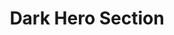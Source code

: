 ---
title: Dark Hero Section
category: Marketing
paid: false
isActive: true
ltr: {"vue":{"vueTail":[{"label":"App.vue","code":"<template>\n  <div class=\"bg-gray-900\">\n    <header>\n      <nav class=\"items-center pt-5 px-4 mx-auto max-w-screen-xl sm:px-8 sm:flex sm:space-x-6\">\n        <a href=\"javascript:void(0)\">\n          <img src=\"https://www.floatui.com/images/logo.svg\" width=\"120\" height=\"50\" alt=\"Float UI logo\" />\n        </a>\n        <ul class=\"py-4 flex-1 items-center flex space-x-3 sm:space-x-6 sm:justify-end\">\n          <li v-for=\"link in navigation\" :key=\"link.id\" class=\"text-gray-200\">\n            <a :href=\"link.router\">\n              {{ link.title }}\n            </a>\n          </li>\n          <li>\n            <a href=\"javascript:void(0)\" class=\"flex items-center text-gray-200\">\n              Log In\n              <svg xmlns=\"http://www.w3.org/2000/svg\" class=\"h-5 w-5 ml-2\" viewBox=\"0 0 20 20\" fill=\"currentColor\">\n                <path fillRule=\"evenodd\"\n                  d=\"M3 3a1 1 0 011 1v12a1 1 0 11-2 0V4a1 1 0 011-1zm7.707 3.293a1 1 0 010 1.414L9.414 9H17a1 1 0 110 2H9.414l1.293 1.293a1 1 0 01-1.414 1.414l-3-3a1 1 0 010-1.414l3-3a1 1 0 011.414 0z\"\n                  clipRule=\"evenodd\" />\n              </svg>\n            </a>\n          </li>\n        </ul>\n      </nav>\n    </header>\n    <section class=\"mt-24 mx-auto max-w-screen-xl pb-12 px-4 items-center lg:flex md:px-8\">\n      <div class=\"space-y-4 flex-1 sm:text-center lg:text-left\">\n        <h1 class=\"text-white font-bold text-4xl xl:text-5xl\">\n          One page Template for\n          <span class=\"text-indigo-400\"> Digital agency</span>\n        </h1>\n        <p class=\"text-gray-300 max-w-xl leading-relaxed sm:mx-auto lg:ml-0\">\n          It is a long established fact that a reader will be distracted by the readable content of a page when looking\n          at its layout. The point of using Lorem Ipsum\n        </p>\n        <div class=\"pt-10 items-center justify-center space-y-3 sm:space-x-6 sm:space-y-0 sm:flex lg:justify-start\">\n          <a href=\"javascript:void(0)\"\n            class=\"px-7 py-3 w-full bg-white text-gray-800 text-center rounded-md shadow-md block sm:w-auto\">\n            Get started\n          </a>\n          <a href=\"javascript:void(0)\"\n            class=\"px-7 py-3 w-full bg-gray-700 text-gray-200 text-center rounded-md block sm:w-auto\">\n            Try it out\n          </a>\n        </div>\n      </div>\n      <div class=\"flex-1 text-center mt-7 lg:mt-0 lg:ml-3\">\n        <img src=\"https://i.postimg.cc/HxHyt53c/undraw-heatmap-uyye.png\"\n          class=\"w-full mx-auto sm:w-10/12  lg:w-full\" />\n      </div>\n    </section>\n  </div>\n</template>\n\n<script>\nexport default {\n  data: function () {\n    return {\n      navigation: [\n        { title: \"Customers\", router: \"/Customers\" },\n        { title: \"Careers\", router: \"/Careers\" },\n      ]\n    }\n  }\n}\n</script>"}],"vueCss":[{"code":"<template>\n  <div className=\"hero-dark-container\">\n    <header className=\"hero-dark-header\">\n      <nav className=\"hero-nav\">\n        <a href=\"javascript:void(0)\">\n          <img src=\"https://www.floatui.com/images/logo.svg\" width=\"120\" height=\"50\" alt=\"Float UI logo\" />\n        </a>\n        <ul className=\"nav-items\">\n          <li v-for=\"link in navigation\" :key=\"link.id\" class=\"text-gray-200\">\n            <a :href=\"link.router\">\n              {{ link.title }}\n            </a>\n          </li>\n          <li>\n            <a href=\"javascript:void(0)\" className=\"last-item\">\n              Log In\n              <svg xmlns=\"http://www.w3.org/2000/svg\" viewBox=\"0 0 20 20\" fill=\"currentColor\">\n                <path fillRule=\"evenodd\"\n                  d=\"M3 3a1 1 0 011 1v12a1 1 0 11-2 0V4a1 1 0 011-1zm7.707 3.293a1 1 0 010 1.414L9.414 9H17a1 1 0 110 2H9.414l1.293 1.293a1 1 0 01-1.414 1.414l-3-3a1 1 0 010-1.414l3-3a1 1 0 011.414 0z\"\n                  clipRule=\"evenodd\" />\n              </svg>\n            </a>\n          </li>\n        </ul>\n      </nav>\n    </header>\n    <section className=\"hero-dark\">\n      <div className=\"hero-details\">\n        <h1>\n          One page Template for\n          <span> Digital agency</span>\n        </h1>\n        <p>\n          It is a long established fact that a reader will be distracted by the readable content of a page when looking\n          at its layout. The point of using Lorem Ipsum\n        </p>\n        <div className=\"hero-btns\">\n          <a href=\"javascript:void(0)\" className=\"btn-primary\">\n            Get started\n          </a>\n          <a href=\"javascript:void(0)\" className=\"btn-secondary\">\n            Try it out\n          </a>\n        </div>\n      </div>\n      <div className=\"hero-img\">\n        <img src=\"https://i.postimg.cc/HxHyt53c/undraw-heatmap-uyye.png\" />\n      </div>\n    </section>\n  </div>\n</template>\n\n<script>\nexport default {\n  data: function () {\n    return {\n      navigation: [\n        { title: \"Customers\", router: \"/Customers\" },\n        { title: \"Careers\", router: \"/Careers\" },\n      ]\n    }\n  }\n}\n</script>","label":"App.vue"},{"code":".hero-dark-container {\n  background-color: #111827;\n}\n\n.hero-dark-container .hero-dark-header .hero-nav {\n  align-items: center;\n  padding: 1.25rem 1rem 0 1rem;\n  margin-left: auto;\n  margin-right: auto;\n  max-width: 1280px;\n}\n\n@media (min-width: 640px) {\n  .hero-dark-container .hero-dark-header .hero-nav {\n    display: flex;\n    padding-left: 2rem;\n    padding-right: 2rem;\n  }\n}\n\n.hero-dark-container .hero-dark-header .hero-nav .nav-items {\n  flex: 1;\n  display: flex;\n  padding: 1rem 0 1rem 0;\n  align-items: center;\n  color: #e5e7eb;\n}\n\n.hero-dark-container .hero-dark-header .hero-nav .nav-items>*+* {\n  margin-left: 0.75rem;\n}\n\n@media (min-width: 640px) {\n  .hero-dark-container .hero-dark-header .hero-nav .nav-items {\n    justify-content: flex-end;\n  }\n\n  .hero-dark-container .hero-dark-header .hero-nav .nav-items>*+* {\n    margin-left: 1.5rem;\n  }\n}\n\n.hero-dark-container .hero-dark-header .hero-nav .nav-items .last-item {\n  display: flex;\n  align-items: center;\n}\n\n.hero-dark-container .hero-dark-header .hero-nav .nav-items .last-item svg {\n  width: 1.25rem;\n  height: 1.25rem;\n  margin-left: 0.5rem;\n}\n\n.hero-dark-container .hero-dark {\n  margin: 6rem auto;\n  max-width: 1280px;\n  padding: 0 1rem 3rem 1rem;\n  align-items: center;\n}\n\n@media (min-width: 1024px) {\n  .hero-dark-container .hero-dark {\n    display: flex;\n  }\n}\n\n@media (min-width: 768px) {\n  .hero-dark-container .hero-dark {\n    padding-left: 2rem;\n    padding-right: 2rem;\n  }\n}\n\n.hero-dark-container .hero-dark .hero-details {\n  flex: 1;\n}\n\n.hero-dark-container .hero-dark .hero-details>*+* {\n  margin-top: 1rem;\n}\n\n.hero-dark-container .hero-dark .hero-details h1 {\n  color: #FFF;\n  font-weight: 700;\n  font-size: 2.25rem;\n  line-height: 2.5rem;\n}\n\n.hero-dark-container .hero-dark .hero-details h1 span {\n  color: #818cf8;\n}\n\n@media (min-width: 1280px) {\n  .hero-dark-container .hero-dark .hero-details h1 {\n    font-size: 3rem;\n    line-height: 1;\n  }\n}\n\n.hero-dark-container .hero-dark .hero-details p {\n  color: #d1d5db;\n  max-width: 36rem;\n  line-height: 1.625;\n}\n\n@media (min-width: 640px) {\n  .hero-dark-container .hero-dark .hero-details p {\n    margin-left: auto;\n    margin-right: auto;\n  }\n}\n\n@media (min-width: 1024px) {\n  .hero-dark-container .hero-dark .hero-details p {\n    margin-left: 0;\n  }\n}\n\n@media (min-width: 640px) {\n  .hero-dark-container .hero-dark .hero-details {\n    text-align: center;\n  }\n}\n\n@media (min-width: 1024px) {\n  .hero-dark-container .hero-dark .hero-details {\n    text-align: left;\n  }\n}\n\n.hero-dark-container .hero-dark .hero-btns {\n  padding-top: 2.5rem;\n  align-items: center;\n  justify-content: center;\n}\n\n.hero-dark-container .hero-dark .hero-btns>*+* {\n  margin-top: 0.75rem;\n}\n\n@media (min-width: 640px) {\n  .hero-dark-container .hero-dark .hero-btns {\n    display: flex;\n  }\n\n  .hero-dark-container .hero-dark .hero-btns>*+* {\n    margin-left: 1.5rem;\n  }\n\n  .hero-dark-container .hero-dark .hero-btns>*+* {\n    margin-top: 0px;\n  }\n}\n\n@media (min-width: 1024px) {\n  .hero-dark-container .hero-dark .hero-btns {\n    justify-content: flex-start;\n  }\n}\n\n.hero-dark-container .hero-dark .hero-btns .btn-primary,\n.hero-dark-container .hero-dark .hero-btns .btn-secondary {\n  padding: 0.75rem 1.75rem 0.75rem 1.75rem;\n  width: 100%;\n  text-align: center;\n  border-radius: 0.375rem;\n  display: block;\n}\n\n.hero-dark-container .hero-dark .hero-btns .btn-primary {\n  background-color: #FFF;\n  color: #1f2937;\n  box-shadow: 0 4px 6px -1px #0000001a, 0 2px 4px -2px #0000001a;\n}\n\n.hero-dark-container .hero-dark .hero-btns .btn-secondary {\n  background-color: #374151;\n  color: #e5e7eb;\n}\n\n@media (min-width: 640px) {\n\n  .hero-dark-container .hero-dark .hero-btns .btn-primary,\n  .hero-dark-container .hero-dark .hero-btns .btn-secondary {\n    width: auto;\n  }\n}\n\n.hero-dark-container .hero-dark .hero-img {\n  flex: 1;\n  margin-top: 1.75rem;\n}\n\n@media (min-width: 1024px) {\n  .hero-dark-container .hero-dark .hero-img {\n    margin-top: 0;\n    margin-left: 0.75rem;\n  }\n}\n\n.hero-dark-container .hero-dark .hero-img img {\n  width: 100%;\n  margin-left: auto;\n  margin-right: auto;\n}\n\n@media (min-width: 640px) {\n  .hero-dark-container .hero-dark .hero-img img {\n    width: 83.333333%;\n  }\n}\n\n@media (min-width: 1024px) {\n  .hero-dark-container .hero-dark .hero-img img {\n    width: 100%;\n  }\n}","label":"style.css"}]},"react":{"jsxTail":[{"label":"App.jsx","code":"export default () => {\n\n  // Replace javascript:void(0) path with your path\n  const navigation = [\n      { title: \"Customers\", path: \"javascript:void(0)\" },\n      { title: \"Careers\", path: \"javascript:void(0)\" },\n  ]\n  \n    return (\n        <div className=\"bg-gray-900\">\n            <header>\n                <nav className=\"items-center pt-5 px-4 mx-auto max-w-screen-xl sm:px-8 sm:flex sm:space-x-6\">\n                    <a href=\"javascript:void(0)\">\n                        <img\n                            src=\"https://www.floatui.com/images/logo.svg\" \n                            width={120} \n                            height={50}\n                            alt=\"Float UI logo\"\n                        />\n                    </a>\n                    <ul className=\"py-4 flex-1 items-center flex space-x-3 sm:space-x-6 sm:justify-end\">\n                        {\n                            navigation.map((item, idx) => (\n                                <li className=\"text-gray-200\" key={idx}>\n                                    <a href={item.path}>{item.title}</a>\n                                </li>\n                            ))\n                        }\n                        <li>\n                            <a href=\"javascript:void(0)\" className=\"flex items-center text-gray-200\">\n                                Log In\n                                <svg xmlns=\"http://www.w3.org/2000/svg\" className=\"h-5 w-5 ml-2\" viewBox=\"0 0 20 20\" fill=\"currentColor\">\n                                    <path fillRule=\"evenodd\" d=\"M3 3a1 1 0 011 1v12a1 1 0 11-2 0V4a1 1 0 011-1zm7.707 3.293a1 1 0 010 1.414L9.414 9H17a1 1 0 110 2H9.414l1.293 1.293a1 1 0 01-1.414 1.414l-3-3a1 1 0 010-1.414l3-3a1 1 0 011.414 0z\" clipRule=\"evenodd\" />\n                                </svg>\n                            </a>\n                        </li>\n                    </ul>\n                </nav>\n            </header>\n            <section className=\"mt-24 mx-auto max-w-screen-xl pb-12 px-4 items-center lg:flex md:px-8\">\n                <div className=\"space-y-4 flex-1 sm:text-center lg:text-left\">\n                    <h1 className=\"text-white font-bold text-4xl xl:text-5xl\">\n                        One page Template for\n                         <span className=\"text-indigo-400\"> Digital agency</span>\n                    </h1>\n                    <p className=\"text-gray-300 max-w-xl leading-relaxed sm:mx-auto lg:ml-0\">\n                        It is a long established fact that a reader will be distracted by the readable content of a page when looking at its layout. The point of using Lorem Ipsum\n                    </p>\n                    <div className=\"pt-10 items-center justify-center space-y-3 sm:space-x-6 sm:space-y-0 sm:flex lg:justify-start\">\n                        <a href=\"javascript:void(0)\" className=\"px-7 py-3 w-full bg-white text-gray-800 text-center rounded-md shadow-md block sm:w-auto\">\n                            Get started\n                        </a>\n                        <a href=\"javascript:void(0)\" className=\"px-7 py-3 w-full bg-gray-700 text-gray-200 text-center rounded-md block sm:w-auto\">\n                            Try it out\n                        </a>\n                    </div>\n                </div>\n                <div className=\"flex-1 text-center mt-7 lg:mt-0 lg:ml-3\">\n                    <img src=\"https://i.postimg.cc/HxHyt53c/undraw-heatmap-uyye.png\" className=\"w-full mx-auto sm:w-10/12  lg:w-full\" />\n                </div>\n            </section>\n        </div>\n    )\n}\n"}],"jsxCss":[{"code":"export default () => {\n\n  // Replace javascript:void(0) path with your path\n  const navigation = [\n      { title: \"Customers\", path: \"javascript:void(0)\" },\n      { title: \"Careers\", path: \"javascript:void(0)\" },\n  ]\n  \n    return (\n        <div className=\"hero-dark-container\">\n            <header className=\"hero-dark-header\">\n                <nav className=\"hero-nav\">\n                    <a href=\"javascript:void(0)\">\n                        <img\n                            src=\"https://www.floatui.com/images/logo.svg\" \n                            width={120} \n                            height={50}\n                            alt=\"Float UI logo\"\n                        />\n                    </a>\n                    <ul className=\"nav-items\">\n                        {\n                            navigation.map((item, idx) => (\n                                <li key={idx}>\n                                    <a href={item.path}>{item.title}</a>\n                                </li>\n                            ))\n                        }\n                        <li>\n                            <a href=\"javascript:void(0)\" className=\"last-item\">\n                                Log In\n                                <svg xmlns=\"http://www.w3.org/2000/svg\" viewBox=\"0 0 20 20\" fill=\"currentColor\">\n                                    <path fillRule=\"evenodd\" d=\"M3 3a1 1 0 011 1v12a1 1 0 11-2 0V4a1 1 0 011-1zm7.707 3.293a1 1 0 010 1.414L9.414 9H17a1 1 0 110 2H9.414l1.293 1.293a1 1 0 01-1.414 1.414l-3-3a1 1 0 010-1.414l3-3a1 1 0 011.414 0z\" clipRule=\"evenodd\" />\n                                </svg>\n                            </a>\n                        </li>\n                    </ul>\n                </nav>\n            </header>\n            <section className=\"hero-dark\">\n                <div className=\"hero-details\">\n                    <h1>\n                        One page Template for\n                         <span> Digital agency</span>\n                    </h1>\n                    <p>\n                        It is a long established fact that a reader will be distracted by the readable content of a page when looking at its layout. The point of using Lorem Ipsum\n                    </p>\n                    <div className=\"hero-btns\">\n                        <a href=\"javascript:void(0)\" className=\"btn-primary\">\n                            Get started\n                        </a>\n                        <a href=\"javascript:void(0)\" className=\"btn-secondary\">\n                            Try it out\n                        </a>\n                    </div>\n                </div>\n                <div className=\"hero-img\">\n                    <img src=\"https://i.postimg.cc/HxHyt53c/undraw-heatmap-uyye.png\" />\n                </div>\n            </section>\n        </div>\n    )\n}\n","label":"App.jsx"},{"code":".hero-dark-container {\n  background-color: #111827;\n}\n.hero-dark-container .hero-dark-header .hero-nav {\n  align-items: center;\n  padding: 1.25rem 1rem 0 1rem;\n  margin-left: auto;\n  margin-right: auto;\n  max-width: 1280px;\n}\n@media (min-width: 640px) {\n  .hero-dark-container .hero-dark-header .hero-nav {\n    display: flex;\n    padding-left: 2rem;\n    padding-right: 2rem;\n  }\n}\n.hero-dark-container .hero-dark-header .hero-nav .nav-items {\n  flex: 1;\n  display: flex;\n  padding: 1rem 0 1rem 0;\n  align-items: center;\n  color: #e5e7eb;\n}\n.hero-dark-container .hero-dark-header .hero-nav .nav-items > * + * {\n  margin-left: 0.75rem;\n}\n@media (min-width: 640px) {\n  .hero-dark-container .hero-dark-header .hero-nav .nav-items {\n    justify-content: flex-end;\n  }\n  .hero-dark-container .hero-dark-header .hero-nav .nav-items > * + * {\n    margin-left: 1.5rem;\n  }\n}\n.hero-dark-container .hero-dark-header .hero-nav .nav-items .last-item {\n  display: flex;\n  align-items: center;\n}\n.hero-dark-container .hero-dark-header .hero-nav .nav-items .last-item svg {\n  width: 1.25rem;\n  height: 1.25rem;\n  margin-left: 0.5rem;\n}\n.hero-dark-container .hero-dark {\n  margin: 6rem auto;\n  max-width: 1280px;\n  padding: 0 1rem 3rem 1rem;\n  align-items: center;\n}\n@media (min-width: 1024px) {\n  .hero-dark-container .hero-dark {\n    display: flex;\n  }\n}\n@media (min-width: 768px) {\n  .hero-dark-container .hero-dark {\n    padding-left: 2rem;\n    padding-right: 2rem;\n  }\n}\n.hero-dark-container .hero-dark .hero-details {\n  flex: 1;\n}\n.hero-dark-container .hero-dark .hero-details > * + * {\n  margin-top: 1rem;\n}\n.hero-dark-container .hero-dark .hero-details h1 {\n  color: #FFF;\n  font-weight: 700;\n  font-size: 2.25rem;\n  line-height: 2.5rem;\n}\n.hero-dark-container .hero-dark .hero-details h1 span {\n  color: #818cf8;\n}\n@media (min-width: 1280px) {\n  .hero-dark-container .hero-dark .hero-details h1 {\n    font-size: 3rem;\n    line-height: 1;\n  }\n}\n.hero-dark-container .hero-dark .hero-details p {\n  color: #d1d5db;\n  max-width: 36rem;\n  line-height: 1.625;\n}\n@media (min-width: 640px) {\n  .hero-dark-container .hero-dark .hero-details p {\n    margin-left: auto;\n    margin-right: auto;\n  }\n}\n@media (min-width: 1024px) {\n  .hero-dark-container .hero-dark .hero-details p {\n    margin-left: 0;\n  }\n}\n@media (min-width: 640px) {\n  .hero-dark-container .hero-dark .hero-details {\n    text-align: center;\n  }\n}\n@media (min-width: 1024px) {\n  .hero-dark-container .hero-dark .hero-details {\n    text-align: left;\n  }\n}\n.hero-dark-container .hero-dark .hero-btns {\n  padding-top: 2.5rem;\n  align-items: center;\n  justify-content: center;\n}\n.hero-dark-container .hero-dark .hero-btns > * + * {\n  margin-top: 0.75rem;\n}\n@media (min-width: 640px) {\n  .hero-dark-container .hero-dark .hero-btns {\n    display: flex;\n  }\n  .hero-dark-container .hero-dark .hero-btns > * + * {\n    margin-left: 1.5rem;\n  }\n  .hero-dark-container .hero-dark .hero-btns > * + * {\n    margin-top: 0px;\n  }\n}\n@media (min-width: 1024px) {\n  .hero-dark-container .hero-dark .hero-btns {\n    justify-content: flex-start;\n  }\n}\n.hero-dark-container .hero-dark .hero-btns .btn-primary, .hero-dark-container .hero-dark .hero-btns .btn-secondary {\n  padding: 0.75rem 1.75rem 0.75rem 1.75rem;\n  width: 100%;\n  text-align: center;\n  border-radius: 0.375rem;\n  display: block;\n}\n.hero-dark-container .hero-dark .hero-btns .btn-primary {\n  background-color: #FFF;\n  color: #1f2937;\n  box-shadow: 0 4px 6px -1px #0000001a, 0 2px 4px -2px #0000001a;\n}\n.hero-dark-container .hero-dark .hero-btns .btn-secondary {\n  background-color: #374151;\n  color: #e5e7eb;\n}\n@media (min-width: 640px) {\n  .hero-dark-container .hero-dark .hero-btns .btn-primary,\n  .hero-dark-container .hero-dark .hero-btns .btn-secondary {\n    width: auto;\n  }\n}\n.hero-dark-container .hero-dark .hero-img {\n  flex: 1;\n  margin-top: 1.75rem;\n}\n@media (min-width: 1024px) {\n  .hero-dark-container .hero-dark .hero-img {\n    margin-top: 0;\n    margin-left: 0.75rem;\n  }\n}\n.hero-dark-container .hero-dark .hero-img img {\n  width: 100%;\n  margin-left: auto;\n  margin-right: auto;\n}\n@media (min-width: 640px) {\n  .hero-dark-container .hero-dark .hero-img img {\n    width: 83.333333%;\n  }\n}\n@media (min-width: 1024px) {\n  .hero-dark-container .hero-dark .hero-img img {\n    width: 100%;\n  }\n}\n","label":"style.css"}]},"preview":"function App() {\n\n  // Replace javascript:void(0) path with your path\n  const navigation = [\n      { title: \"Customers\", path: \"javascript:void(0)\" },\n      { title: \"Careers\", path: \"javascript:void(0)\" },\n  ]\n  \n    return (\n        <div className=\"bg-gray-900\">\n            <header>\n                <nav className=\"items-center pt-5 px-4 mx-auto max-w-screen-xl sm:px-8 sm:flex sm:space-x-6\">\n                    <a href=\"javascript:void(0)\">\n                        <img\n                            src=\"https://www.floatui.com/images/logo.svg\" \n                            width={120} \n                            height={50}\n                            alt=\"Float UI logo\"\n                        />\n                    </a>\n                    <ul className=\"py-4 flex-1 items-center flex space-x-3 sm:space-x-6 sm:justify-end\">\n                        {\n                            navigation.map((item, idx) => (\n                                <li className=\"text-gray-200\" key={idx}>\n                                    <a href={item.path}>{item.title}</a>\n                                </li>\n                            ))\n                        }\n                        <li>\n                            <a href=\"javascript:void(0)\" className=\"flex items-center text-gray-200\">\n                                Log In\n                                <svg xmlns=\"http://www.w3.org/2000/svg\" className=\"h-5 w-5 ml-2\" viewBox=\"0 0 20 20\" fill=\"currentColor\">\n                                    <path fillRule=\"evenodd\" d=\"M3 3a1 1 0 011 1v12a1 1 0 11-2 0V4a1 1 0 011-1zm7.707 3.293a1 1 0 010 1.414L9.414 9H17a1 1 0 110 2H9.414l1.293 1.293a1 1 0 01-1.414 1.414l-3-3a1 1 0 010-1.414l3-3a1 1 0 011.414 0z\" clipRule=\"evenodd\" />\n                                </svg>\n                            </a>\n                        </li>\n                    </ul>\n                </nav>\n            </header>\n            <section className=\"mt-24 mx-auto max-w-screen-xl pb-12 px-4 items-center lg:flex md:px-8\">\n                <div className=\"space-y-4 flex-1 sm:text-center lg:text-left\">\n                    <h1 className=\"text-white font-bold text-4xl xl:text-5xl\">\n                        One page Template for\n                         <span className=\"text-indigo-400\"> Digital agency</span>\n                    </h1>\n                    <p className=\"text-gray-300 max-w-xl leading-relaxed sm:mx-auto lg:ml-0\">\n                        It is a long established fact that a reader will be distracted by the readable content of a page when looking at its layout. The point of using Lorem Ipsum\n                    </p>\n                    <div className=\"pt-10 items-center justify-center space-y-3 sm:space-x-6 sm:space-y-0 sm:flex lg:justify-start\">\n                        <a href=\"javascript:void(0)\" className=\"px-7 py-3 w-full bg-white text-gray-800 text-center rounded-md shadow-md block sm:w-auto\">\n                            Get started\n                        </a>\n                        <a href=\"javascript:void(0)\" className=\"px-7 py-3 w-full bg-gray-700 text-gray-200 text-center rounded-md block sm:w-auto\">\n                            Try it out\n                        </a>\n                    </div>\n                </div>\n                <div className=\"flex-1 text-center mt-7 lg:mt-0 lg:ml-3\">\n                    <img src=\"https://i.postimg.cc/HxHyt53c/undraw-heatmap-uyye.png\" className=\"w-full mx-auto sm:w-10/12  lg:w-full\" />\n                </div>\n            </section>\n        </div>\n    )\n}"}
rtl: {"preview":"function App() {\n\n    // Replace javascript:void(0) path with your path\n    const navigation = [\n        { title: \"العملاء\", path: \"javascript:void(0)\" },\n        { title: \"الوظائف\", path: \"javascript:void(0)\" },\n    ]\n  \n    return (\n        <div className=\"bg-gray-900\">\n            <header>\n                <nav className=\"items-center pt-5 px-4 mx-auto max-w-screen-xl sm:px-8 sm:flex sm:space-x-6 sm:space-x-reverse\">\n                    <a href=\"javascript:void(0)\">\n                        <img\n                            src=\"https://www.floatui.com/images/logo.svg\" \n                            width={120} \n                            height={50}\n                            alt=\"Float UI logo\"\n                        />\n                    </a>\n                    <ul className=\"py-4 flex-1 items-center flex space-x-3 space-x-reverse sm:space-x-6 sm:space-x-reverse sm:justify-end\">\n                        {\n                            navigation.map((item, idx) => (\n                                <li className=\"text-gray-200\" key={idx}>\n                                    <a href={item.path}>{item.title}</a>\n                                </li>\n                            ))\n                        }\n                        <li>\n                            <a href=\"javascript:void(0)\" className=\"flex items-center text-gray-200\">\n                                تسجيل دخول\n                                <svg xmlns=\"http://www.w3.org/2000/svg\" class=\"h-5 w-5 mr-1\" viewBox=\"0 0 20 20\" fill=\"currentColor\">\n                                    <path fillRule=\"evenodd\" d=\"M3 3a1 1 0 00-1 1v12a1 1 0 102 0V4a1 1 0 00-1-1zm10.293 9.293a1 1 0 001.414 1.414l3-3a1 1 0 000-1.414l-3-3a1 1 0 10-1.414 1.414L14.586 9H7a1 1 0 100 2h7.586l-1.293 1.293z\" clip-rule=\"evenodd\" />\n                                </svg>\n                            </a>\n                        </li>\n                    </ul>\n                </nav>\n            </header>\n            <section className=\"mt-24 mx-auto max-w-screen-xl pb-12 px-4 items-center lg:flex md:px-8\">\n                <div className=\"space-y-4 flex-1 sm:text-center lg:text-right\">\n                    <h1 className=\"text-white font-bold text-4xl xl:text-5xl\">\n                        قالب صفحة واحدة\n                         <span className=\"text-indigo-400\"> للوكالة الرقمية</span>\n                    </h1>\n                    <p className=\"text-gray-300 max-w-xl leading-relaxed sm:mx-auto lg:ml-0\">\n                        هناك حقيقة مثبتة منذ زمن طويل وهي أن المحتوى المقروء لصفحة ما سيلهي القارئ عن التركيز على الشكل الخارجي للنص أو شكل توضع الفقرات في الصفحة التي يقرأها. الهدف من استخدام Lorem Ipsum.                    </p>\n                    <div className=\"pt-10 items-center justify-center space-y-3 sm:space-x-6 sm:space-x-reverse sm:space-y-0 sm:flex lg:justify-start\">\n                        <a href=\"javascript:void(0)\" className=\"px-7 py-3 w-full bg-white text-gray-800 text-center rounded-md shadow-md block sm:w-auto\">\n                            البدء\n                        </a>\n                        <a href=\"javascript:void(0)\" className=\"px-7 py-3 w-full bg-gray-700 text-gray-200 text-center rounded-md block sm:w-auto\">\n                            حاول\n                        </a>\n                    </div>\n                </div>\n                <div className=\"flex-1 text-center mt-7 lg:mt-0 lg:ml-3\">\n                    <img src=\"https://i.postimg.cc/HxHyt53c/undraw-heatmap-uyye.png\" className=\"w-full mx-auto sm:w-10/12  lg:w-full\" />\n                </div>\n            </section>\n        </div>\n    )\n}","react":{"jsxCss":[{"code":"export default () => {\n\n    // Replace javascript:void(0) path with your path\n    const navigation = [\n        { title: \"العملاء\", path: \"javascript:void(0)\" },\n        { title: \"الوظائف\", path: \"javascript:void(0)\" },\n    ]\n  \n    return (\n        <div className=\"hero-dark-container\">\n            <header className=\"hero-dark-header\">\n                <nav className=\"hero-nav\">\n                    <a href=\"javascript:void(0)\">\n                        <img\n                            src=\"https://www.floatui.com/images/logo.svg\" \n                            width={120} \n                            height={50}\n                            alt=\"Float UI logo\"\n                        />\n                    </a>\n                    <ul className=\"nav-items\">\n                        {\n                            navigation.map((item, idx) => (\n                                <li key={idx}>\n                                    <a href={item.path}>{item.title}</a>\n                                </li>\n                            ))\n                        }\n                        <li>\n                            <a href=\"javascript:void(0)\" className=\"last-item\">\n                                تسجيل دخول\n                                <svg xmlns=\"http://www.w3.org/2000/svg\" viewBox=\"0 0 20 20\" fill=\"currentColor\">\n                                    <path fillRule=\"evenodd\" d=\"M3 3a1 1 0 011 1v12a1 1 0 11-2 0V4a1 1 0 011-1zm7.707 3.293a1 1 0 010 1.414L9.414 9H17a1 1 0 110 2H9.414l1.293 1.293a1 1 0 01-1.414 1.414l-3-3a1 1 0 010-1.414l3-3a1 1 0 011.414 0z\" clipRule=\"evenodd\" />\n                                </svg>\n                            </a>\n                        </li>\n                    </ul>\n                </nav>\n            </header>\n            <section className=\"hero-dark\">\n                <div className=\"hero-details\">\n                    <h1>\n                        قالب صفحة واحدة\n                         <span> للوكالة الرقمية</span>\n                    </h1>\n                    <p>\n                        هناك حقيقة مثبتة منذ زمن طويل وهي أن المحتوى المقروء لصفحة ما سيلهي القارئ عن التركيز على الشكل الخارجي للنص أو شكل توضع الفقرات في الصفحة التي يقرأها. الهدف من استخدام.\n                    </p>\n                    <div className=\"hero-btns\">\n                        <a href=\"javascript:void(0)\" className=\"btn-primary\">\n                            البدء\n                        </a>\n                        <a href=\"javascript:void(0)\" className=\"btn-secondary\">\n                            جرب اﻵن\n                        </a>\n                    </div>\n                </div>\n                <div className=\"hero-img\">\n                    <img src=\"https://i.postimg.cc/HxHyt53c/undraw-heatmap-uyye.png\" />\n                </div>\n            </section>\n        </div>\n    )\n}","label":"App.jsx"},{"code":".hero-dark-container {\n  background-color: #111827;\n}\n.hero-dark-container .hero-dark-header .hero-nav {\n  align-items: center;\n  padding: 1.25rem 1rem 0 1rem;\n  margin-left: auto;\n  margin-right: auto;\n  max-width: 1280px;\n}\n@media (min-width: 640px) {\n  .hero-dark-container .hero-dark-header .hero-nav {\n    display: flex;\n    padding-left: 2rem;\n    padding-right: 2rem;\n  }\n}\n.hero-dark-container .hero-dark-header .hero-nav .nav-items {\n  flex: 1;\n  display: flex;\n  padding: 1rem 0 1rem 0;\n  align-items: center;\n  color: #e5e7eb;\n}\n.hero-dark-container .hero-dark-header .hero-nav .nav-items > * + * {\n  margin-left: 0.75rem;\n}\n@media (min-width: 640px) {\n  .hero-dark-container .hero-dark-header .hero-nav .nav-items {\n    justify-content: flex-end;\n    gap: 1.5rem;\n  }\n}\n.hero-dark-container .hero-dark-header .hero-nav .nav-items .last-item {\n  display: flex;\n  align-items: center;\n}\n.hero-dark-container .hero-dark-header .hero-nav .nav-items .last-item svg {\n  width: 1.25rem;\n  height: 1.25rem;\n  margin-left: 0.5rem;\n}\n.hero-dark-container .hero-dark {\n  margin: 6rem auto;\n  max-width: 1280px;\n  padding: 0 1rem 3rem 1rem;\n  align-items: center;\n}\n@media (min-width: 1024px) {\n  .hero-dark-container .hero-dark {\n    display: flex;\n  }\n}\n@media (min-width: 768px) {\n  .hero-dark-container .hero-dark {\n    padding-left: 2rem;\n    padding-right: 2rem;\n  }\n}\n.hero-dark-container .hero-dark .hero-details {\n  flex: 1;\n}\n.hero-dark-container .hero-dark .hero-details > * + * {\n  margin-top: 1rem;\n}\n.hero-dark-container .hero-dark .hero-details h1 {\n  color: #FFF;\n  font-weight: 700;\n  font-size: 2.25rem;\n  line-height: 2.5rem;\n}\n.hero-dark-container .hero-dark .hero-details h1 span {\n  color: #818cf8;\n}\n@media (min-width: 1280px) {\n  .hero-dark-container .hero-dark .hero-details h1 {\n    font-size: 3rem;\n    line-height: 1;\n  }\n}\n.hero-dark-container .hero-dark .hero-details p {\n  color: #d1d5db;\n  display: inline-block;\n  max-width: 36rem;\n  line-height: 1.625;\n}\n@media (min-width: 640px) {\n  .hero-dark-container .hero-dark .hero-details p {\n    margin-left: auto;\n    margin-right: auto;\n  }\n}\n@media (min-width: 1024px) {\n  .hero-dark-container .hero-dark .hero-details p {\n    margin-left: 0;\n  }\n}\n@media (min-width: 640px) {\n  .hero-dark-container .hero-dark .hero-details {\n    text-align: center;\n  }\n}\n@media (min-width: 1024px) {\n  .hero-dark-container .hero-dark .hero-details {\n    text-align: right;\n  }\n}\n.hero-dark-container .hero-dark .hero-btns {\n  padding-top: 2.5rem;\n  align-items: center;\n  justify-content: center;\n}\n.hero-dark-container .hero-dark .hero-btns > * + * {\n  margin-top: 0.75rem;\n}\n@media (min-width: 640px) {\n  .hero-dark-container .hero-dark .hero-btns {\n    display: flex;\n    gap: 1.5rem;\n  }\n  .hero-dark-container .hero-dark .hero-btns > * + * {\n    margin-top: 0px;\n  }\n}\n@media (min-width: 1024px) {\n  .hero-dark-container .hero-dark .hero-btns {\n    justify-content: flex-start;\n  }\n}\n.hero-dark-container .hero-dark .hero-btns .btn-primary, .hero-dark-container .hero-dark .hero-btns .btn-secondary {\n  padding: 0.75rem 1.75rem 0.75rem 1.75rem;\n  width: 100%;\n  text-align: center;\n  border-radius: 0.375rem;\n  display: block;\n}\n.hero-dark-container .hero-dark .hero-btns .btn-primary {\n  background-color: #FFF;\n  color: #1f2937;\n  box-shadow: 0 4px 6px -1px #0000001a, 0 2px 4px -2px #0000001a;\n}\n.hero-dark-container .hero-dark .hero-btns .btn-secondary {\n  background-color: #374151;\n  color: #e5e7eb;\n}\n@media (min-width: 640px) {\n  .hero-dark-container .hero-dark .hero-btns .btn-primary,\n  .hero-dark-container .hero-dark .hero-btns .btn-secondary {\n    width: auto;\n  }\n}\n.hero-dark-container .hero-dark .hero-img {\n  flex: 1;\n  margin-top: 1.75rem;\n}\n@media (min-width: 1024px) {\n  .hero-dark-container .hero-dark .hero-img {\n    margin-top: 0;\n    margin-left: 0.75rem;\n  }\n}\n.hero-dark-container .hero-dark .hero-img img {\n  width: 100%;\n  margin-left: auto;\n  margin-right: auto;\n}\n@media (min-width: 640px) {\n  .hero-dark-container .hero-dark .hero-img img {\n    width: 83.333333%;\n  }\n}\n@media (min-width: 1024px) {\n  .hero-dark-container .hero-dark .hero-img img {\n    width: 100%;\n  }\n}","label":"style.css"}],"jsxTail":[{"code":"export default () => {\n\n    // Replace javascript:void(0) path with your path\n    const navigation = [\n        { title: \"العملاء\", path: \"javascript:void(0)\" },\n        { title: \"الوظائف\", path: \"javascript:void(0)\" },\n    ]\n  \n    return (\n        <div className=\"bg-gray-900\">\n            <header>\n                <nav className=\"items-center pt-5 px-4 mx-auto max-w-screen-xl sm:px-8 sm:flex sm:space-x-6 sm:space-x-reverse\">\n                    <a href=\"javascript:void(0)\">\n                        <img\n                            src=\"https://www.floatui.com/images/logo.svg\" \n                            width={120} \n                            height={50}\n                            alt=\"Float UI logo\"\n                        />\n                    </a>\n                    <ul className=\"py-4 flex-1 items-center flex space-x-3 space-x-reverse sm:space-x-6 sm:space-x-reverse sm:justify-end\">\n                        {\n                            navigation.map((item, idx) => (\n                                <li className=\"text-gray-200\" key={idx}>\n                                    <a href={item.path}>{item.title}</a>\n                                </li>\n                            ))\n                        }\n                        <li>\n                            <a href=\"javascript:void(0)\" className=\"flex items-center text-gray-200\">\n                                تسجيل دخول\n                                <svg xmlns=\"http://www.w3.org/2000/svg\" class=\"h-5 w-5 mr-1\" viewBox=\"0 0 20 20\" fill=\"currentColor\">\n                                    <path fillRule=\"evenodd\" d=\"M3 3a1 1 0 00-1 1v12a1 1 0 102 0V4a1 1 0 00-1-1zm10.293 9.293a1 1 0 001.414 1.414l3-3a1 1 0 000-1.414l-3-3a1 1 0 10-1.414 1.414L14.586 9H7a1 1 0 100 2h7.586l-1.293 1.293z\" clip-rule=\"evenodd\" />\n                                </svg>\n                            </a>\n                        </li>\n                    </ul>\n                </nav>\n            </header>\n            <section className=\"mt-24 mx-auto max-w-screen-xl pb-12 px-4 items-center lg:flex md:px-8\">\n                <div className=\"space-y-4 flex-1 sm:text-center lg:text-right\">\n                    <h1 className=\"text-white font-bold text-4xl xl:text-5xl\">\n                        قالب صفحة واحدة\n                         <span className=\"text-indigo-400\"> للوكالة الرقمية</span>\n                    </h1>\n                    <p className=\"text-gray-300 max-w-xl leading-relaxed sm:mx-auto lg:ml-0\">\n                        هناك حقيقة مثبتة منذ زمن طويل وهي أن المحتوى المقروء لصفحة ما سيلهي القارئ عن التركيز على الشكل الخارجي للنص أو شكل توضع الفقرات في الصفحة التي يقرأها. الهدف من استخدام.\n                    </p>\n                    <div className=\"pt-10 items-center justify-center space-y-3 sm:space-x-6 sm:space-x-reverse sm:space-y-0 sm:flex lg:justify-start\">\n                        <a href=\"javascript:void(0)\" className=\"px-7 py-3 w-full bg-white text-gray-800 text-center rounded-md shadow-md block sm:w-auto\">\n                            البدء\n                        </a>\n                        <a href=\"javascript:void(0)\" className=\"px-7 py-3 w-full bg-gray-700 text-gray-200 text-center rounded-md block sm:w-auto\">\n                            جرب اﻵن\n                        </a>\n                    </div>\n                </div>\n                <div className=\"flex-1 text-center mt-7 lg:mt-0 lg:ml-3\">\n                    <img src=\"https://i.postimg.cc/HxHyt53c/undraw-heatmap-uyye.png\" className=\"w-full mx-auto sm:w-10/12  lg:w-full\" />\n                </div>\n            </section>\n        </div>\n    )\n}","label":"App.jsx"}]},"vue":{"vueTail":[],"vueCss":[]}}
slug: /heroes
id: 01e18c22-877e-4cba-9724-6424ed2d84bc
created_at: 3
---